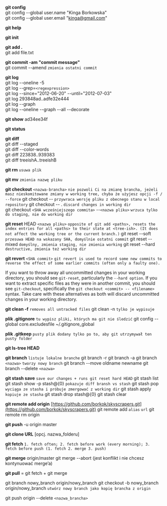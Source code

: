 **git config**  
git config --global user.name "Kinga Borkowska"  
git config --global user.email "kinga@gmail.com"

**git help**

**git init**

**git add .**  
git add file.txt

**git commit -am "commit message"**  
git commit --amend `zmienia ostatni commit`

**git log**  
git log --oneline -5  
git log --grep=`<regexpression>`  
git log --since="2012-06-20" --until="2012-07-03"  
git log 293848ad..adfe32e444  
git log --graph  
git log --oneline --graph --all --decorate

**git show** ad34ee34f

**git status**

**git diff**  
git diff --staged  
git diff --color-words  
git diff 223838..939383  
git diff treeishA..treeishB

**git rm**      `usuwa plik`

**git mv** `zmienia nazwę pliku`

**git checkout** `<nazwa-brancha>`  `nie pozwoli Ci na zmianę brancha, jeżeli masz nieskomitowane zmiany w working tree, chyba że użyjesz opcji -f / --force`
git checkout -- <nazwa pliku>  `przywraca wersję pliku z obecnego stanu w local repository`
git checkout -- .   `discard changes in working dir`  
git checkout `<SHA wcześniejszego commita>` --`<nazwa pliku>`  `wrzuca tylko do staging, nie do working dir`  


**git reset** HEAD `<nazwa pliku>` `opposite of git add <paths>, resets the index entries for all <paths> to their state at <tree-ish>. (It does not affect the working tree or the current branch.)`
git reset --soft      `przesuwa HEAD na wskazany SHA, domyślnie ostatni commit`
git reset --mixed     `domyślny, zmienia staging, nie zmienia working`
git reset --hard      `destructive, zmienia też working dir`

**git revert** `<SHA commit>` `git revert is used to record some new commits to reverse the effect of some earlier commits (often only a faulty one).`

If you want to throw away all uncommitted changes in your working directory, you should see `git-reset`, particularly the `--hard option`. If you want to extract specific files as they were in another commit, you should see `git-checkout`, specifically the `git checkout <commit> -- <filename>` syntax. Take care with these alternatives as both will discard uncommitted changes in your working directory.

**git clean -f**  `removes all untracked files`
git clean -n `tylko je wypisuje`

**plik .gitignore**  `tu wypisz pliki, których ma git nie śledzić`
git config --global core.excludesfile ~/.gitignore\_global

**plik .gitkeep** `pusty plik dodany tylko po to, aby git utrzymywał ten pusty folder`

**git ls-tree HEAD**

**git branch** `listuje lokalne branche`
git branch -r
git branch -a
git branch `<nazwa>`  `tworzy nowy branch`
git branch --move oldname newname
git branch --delete `<nazwa>`

**git stash save**  `save our changes + runs git reset hard HEAD`
git stash list
git stash show -p stash@{0}        `pokazuje diff bransh vs stash`
git stash pop        `wyciąga ze stasha i próbuje zmergować z working dir`
git stash apply        `kopiuje ze stasha`
git stash drop stash@{0}
git stash clear

**git remote add origin** [https://github.com/borkok/skyscrapers.git](https://github.com/borkok/skyscrapers.git)
git remote add `alias` `url`
git remote rm origin

**git push** -u origin master 

**git clone URL** \[opcj. nazwa\_folderu\]

**git fetch**   `1. fetch often; 2. fetch before work (every morning); 3. fetch before push (1. fetch 2. merge 3. push)`

**git merge** origin/master
git merge --abort    \(jest konflikt i nie chcesz kontynuować merge’a\)

**git pull** = git fetch + git merge

git branch nowy\_branch origin/nowy\_branch
git checkout -b nowy\_branch origin/nowy\_branch `utwórz nowy branch jako kopię brancha z origin`

git push origin --delete `<nazwa_brancha>`

